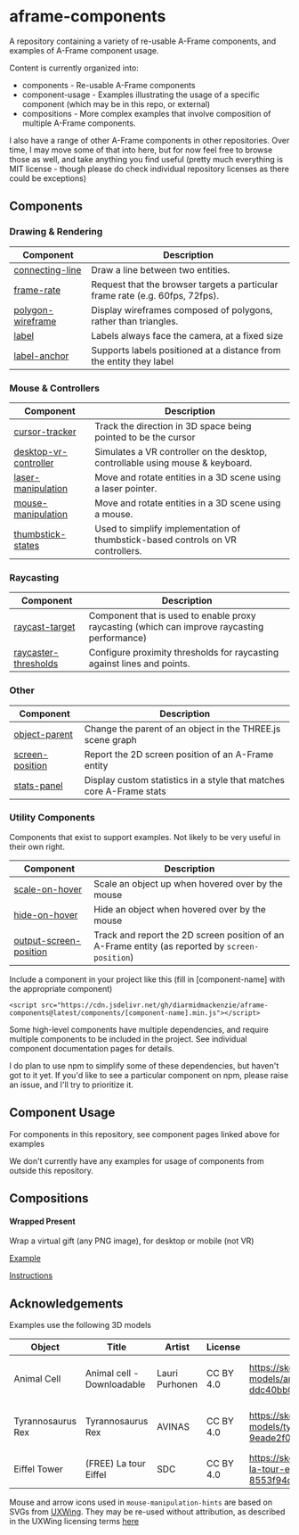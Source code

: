 # aframe-components
A repository containing a variety of re-usable A-Frame components, and examples of A-Frame component usage.

Content is currently organized into:

- components - Re-usable A-Frame components
- component-usage - Examples illustrating the usage of a specific component (which may be in this repo, or external)
- compositions - More complex examples that involve composition of multiple A-Frame components.

I also have a range of other A-Frame components in other repositories.  Over time, I may move some of that into here, but for now feel free to browse those as well, and take anything you find useful (pretty much everything is MIT license - though please do check individual repository licenses as there could be exceptions)



## Components



### Drawing & Rendering

| **Component**                                                | Description                                                  |
| ------------------------------------------------------------ | ------------------------------------------------------------ |
| [connecting-line](https://diarmidmackenzie.github.io/aframe-components/docs/connecting-line.html) | Draw a line between two entities.                            |
| [frame-rate](https://diarmidmackenzie.github.io/aframe-components/docs/frame-rate.html) | Request that the browser targets a particular frame rate (e.g. 60fps, 72fps). |
| [polygon-wireframe](https://diarmidmackenzie.github.io/aframe-components/docs/polygon-wireframe.html) | Display wireframes composed of polygons, rather than triangles. |
| [label](https://diarmidmackenzie.github.io/aframe-components/docs/label.html) | Labels always face the camera, at a fixed size               |
| [label-anchor](https://diarmidmackenzie.github.io/aframe-components/docs/label.html) | Supports labels positioned at a distance from the entity they label |



### Mouse & Controllers

| **Component**                                                | Description                                                  |
| ------------------------------------------------------------ | ------------------------------------------------------------ |
| [cursor-tracker](https://diarmidmackenzie.github.io/aframe-components/docs/cursor-tracker.html) | Track the direction in 3D space being pointed to be the cursor |
| [desktop-vr-controller](https://diarmidmackenzie.github.io/aframe-components/docs/desktop-vr-controller.html) | Simulates a VR controller on the desktop, controllable using mouse & keyboard. |
| [laser-manipulation](https://diarmidmackenzie.github.io/aframe-components/docs/laser-manipulation.html) | Move and rotate entities in a 3D scene using a laser pointer. |
| [mouse-manipulation](https://diarmidmackenzie.github.io/aframe-components/docs/mouse-manipulation.html) | Move and rotate entities in a 3D scene using a mouse.        |
| [thumbstick-states](https://diarmidmackenzie.github.io/aframe-components/docs/thumbstick-states.html) | Used to simplify implementation of thumbstick-based controls on VR controllers. |



### Raycasting

| **Component**                                                | Description                                                  |
| ------------------------------------------------------------ | ------------------------------------------------------------ |
| [raycast-target](https://diarmidmackenzie.github.io/aframe-components/docs/raycast-target.html) | Component that is used to enable proxy raycasting (which can improve raycasting performance) |
| [raycaster-thresholds](https://diarmidmackenzie.github.io/aframe-components/docs/raycaster-thresholds.html) | Configure proximity thresholds for raycasting against lines and points. |



### Other

| **Component**                                                | Description                                                  |
| ------------------------------------------------------------ | ------------------------------------------------------------ |
| [object-parent](https://diarmidmackenzie.github.io/aframe-components/docs/object-parent.html) | Change the parent of an object in the THREE.js scene graph   |
| [screen-position](https://diarmidmackenzie.github.io/aframe-components/docs/screen-position.html) | Report the 2D screen position of an A-Frame entity           |
| [stats-panel](https://diarmidmackenzie.github.io/aframe-components/docs/stats-panel.html) | Display custom statistics in a style that matches core A-Frame stats |



### Utility Components

Components that exist to support examples.  Not likely to be very useful in their own right.

| **Component**                                                | Description                                                  |
| ------------------------------------------------------------ | ------------------------------------------------------------ |
| [scale-on-hover](https://diarmidmackenzie.github.io/aframe-components/docs/utility-components.html) | Scale an object up when hovered over by the mouse            |
| [hide-on-hover](https://diarmidmackenzie.github.io/aframe-components/docs/utility-components.html) | Hide an object when hovered over by the mouse                |
| [output-screen-position](https://diarmidmackenzie.github.io/aframe-components/docs/screen-position.html) | Track and report the 2D screen position of an A-Frame entity (as reported by `screen-position`) |





Include a component in your project like this (fill in [component-name] with the appropriate component)

```
<script src="https://cdn.jsdelivr.net/gh/diarmidmackenzie/aframe-components@latest/components/[component-name].min.js"></script>
```

Some high-level components have multiple dependencies, and require multiple components to be included in the project. See individual component documentation pages for details.

I do plan to use npm to simplify some of these dependencies, but haven't got to it yet.  If you'd like to see a particular component on npm, please raise an issue, and I'll try to prioritize it.



## Component Usage

For components in this repository, see component pages linked above for examples

We don't currently have any examples for usage of components from outside this repository.



## Compositions

#### Wrapped Present

Wrap a virtual gift (any PNG image), for desktop or mobile (not VR)

[Example](https://diarmidmackenzie.github.io/aframe-components/compositions/wrapped-present/)

[Instructions](https://github.com/diarmidmackenzie/aframe-components/blob/main/compositions/wrapped-present/README.md)





## Acknowledgements

Examples use the following 3D models

| Object            | Title                      | Artist         | License   | Link                                                         | Modifications                                  |
| ----------------- | -------------------------- | -------------- | --------- | ------------------------------------------------------------ | ---------------------------------------------- |
| Animal Cell       | Animal cell - Downloadable | Lauri Purhonen | CC BY 4.0 | https://sketchfab.com/3d-models/animal-cell-downloadable-ddc40bb0900544959f02d3ff83c32615 | Resolution of textures reduced for performance |
| Tyrannosaurus Rex | Tyrannosaurus Rex          | AVINAS         | CC BY 4.0 | https://sketchfab.com/3d-models/tyrannosaurus-rex-9eade2f07a8d4ae1aac8f53e5a3d0a7a | Resolution of textures reduced for performance |
| Eiffel Tower      | (FREE) La tour Eiffel      | SDC            | CC BY 4.0 | https://sketchfab.com/3d-models/free-la-tour-eiffel-8553f94d06e24cb4b0fde1080f281674 | None                                           |



Mouse and arrow icons used in `mouse-manipulation-hints` are based on SVGs from [UXWing](https://uxwing.com/).  They may be re-used without attribution, as described in the UXWing licensing terms [here](https://uxwing.com/license/)

